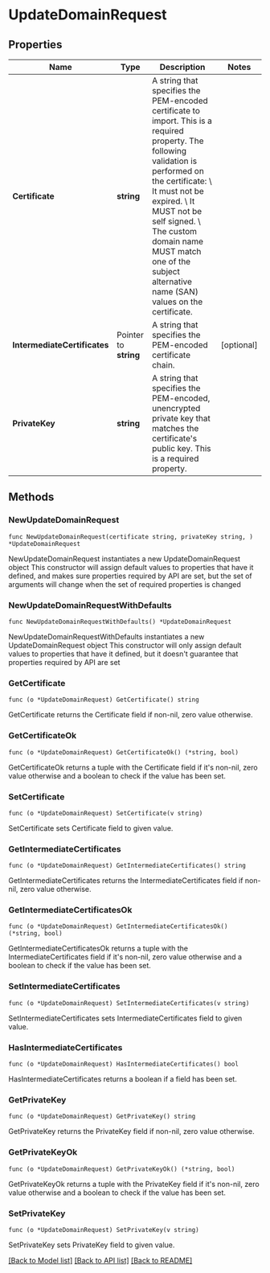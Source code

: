 # UpdateDomainRequest

## Properties

Name | Type | Description | Notes
------------ | ------------- | ------------- | -------------
**Certificate** | **string** | A string that specifies the PEM-encoded certificate to import. This is a required property. The following validation is performed on the certificate: \\ It must not be expired. \\ It MUST not be self signed. \\ The custom domain name MUST match one of the subject alternative name (SAN) values on the certificate.  | 
**IntermediateCertificates** | Pointer to **string** | A string that specifies the PEM-encoded certificate chain. | [optional] 
**PrivateKey** | **string** | A string that specifies the PEM-encoded, unencrypted private key that matches the certificate&#39;s public key. This is a required property. | 

## Methods

### NewUpdateDomainRequest

`func NewUpdateDomainRequest(certificate string, privateKey string, ) *UpdateDomainRequest`

NewUpdateDomainRequest instantiates a new UpdateDomainRequest object
This constructor will assign default values to properties that have it defined,
and makes sure properties required by API are set, but the set of arguments
will change when the set of required properties is changed

### NewUpdateDomainRequestWithDefaults

`func NewUpdateDomainRequestWithDefaults() *UpdateDomainRequest`

NewUpdateDomainRequestWithDefaults instantiates a new UpdateDomainRequest object
This constructor will only assign default values to properties that have it defined,
but it doesn't guarantee that properties required by API are set

### GetCertificate

`func (o *UpdateDomainRequest) GetCertificate() string`

GetCertificate returns the Certificate field if non-nil, zero value otherwise.

### GetCertificateOk

`func (o *UpdateDomainRequest) GetCertificateOk() (*string, bool)`

GetCertificateOk returns a tuple with the Certificate field if it's non-nil, zero value otherwise
and a boolean to check if the value has been set.

### SetCertificate

`func (o *UpdateDomainRequest) SetCertificate(v string)`

SetCertificate sets Certificate field to given value.


### GetIntermediateCertificates

`func (o *UpdateDomainRequest) GetIntermediateCertificates() string`

GetIntermediateCertificates returns the IntermediateCertificates field if non-nil, zero value otherwise.

### GetIntermediateCertificatesOk

`func (o *UpdateDomainRequest) GetIntermediateCertificatesOk() (*string, bool)`

GetIntermediateCertificatesOk returns a tuple with the IntermediateCertificates field if it's non-nil, zero value otherwise
and a boolean to check if the value has been set.

### SetIntermediateCertificates

`func (o *UpdateDomainRequest) SetIntermediateCertificates(v string)`

SetIntermediateCertificates sets IntermediateCertificates field to given value.

### HasIntermediateCertificates

`func (o *UpdateDomainRequest) HasIntermediateCertificates() bool`

HasIntermediateCertificates returns a boolean if a field has been set.

### GetPrivateKey

`func (o *UpdateDomainRequest) GetPrivateKey() string`

GetPrivateKey returns the PrivateKey field if non-nil, zero value otherwise.

### GetPrivateKeyOk

`func (o *UpdateDomainRequest) GetPrivateKeyOk() (*string, bool)`

GetPrivateKeyOk returns a tuple with the PrivateKey field if it's non-nil, zero value otherwise
and a boolean to check if the value has been set.

### SetPrivateKey

`func (o *UpdateDomainRequest) SetPrivateKey(v string)`

SetPrivateKey sets PrivateKey field to given value.



[[Back to Model list]](../README.md#documentation-for-models) [[Back to API list]](../README.md#documentation-for-api-endpoints) [[Back to README]](../README.md)



